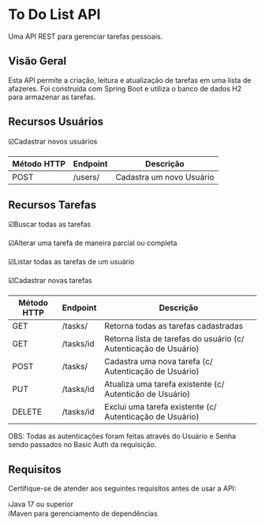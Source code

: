 # To Do List API

Uma API REST para gerenciar tarefas pessoais.

## Visão Geral

Esta API permite a criação, leitura e atualização de tarefas em uma lista de afazeres. Foi construída com Spring Boot e utiliza o banco de dados H2 para armazenar as tarefas.


## Recursos Usuários
:ballot_box_with_check:Cadastrar novos usuários


| Método HTTP | Endpoint       | Descrição                                 |
|-------------|----------------|-------------------------------------------|
|POST         | /users/        | Cadastra um novo Usuário                  |




## Recursos Tarefas
:ballot_box_with_check:Buscar todas as tarefas 

:ballot_box_with_check:Alterar uma tarefa de maneira parcial ou completa 

:ballot_box_with_check:Listar todas as tarefas de um usuário 

:ballot_box_with_check:Cadastrar novas tarefas

| Método HTTP | Endpoint       | Descrição                                 |
|-------------|----------------|-----------------------------------------|
| GET         | /tasks/        | Retorna todas as tarefas cadastradas    |
| GET         | /tasks/id      | Retorna lista de tarefas do usuário (c/ Autenticação de Usuário)  |
| POST        | /tasks/        | Cadastra uma nova tarefa (c/ Autenticação de Usuário)               |
| PUT         | /tasks/id      | Atualiza uma tarefa existente (c/ Autenticão de Usuário)   |
| DELETE      | /tasks/id      | Exclui uma tarefa existente  (c/ Autenticação de Usuário)    |


OBS: Todas as autenticações foram feitas através do Usuário e Senha sendo passados no Basic Auth da requisição. 


## Requisitos

Certifique-se de atender aos seguintes requisitos antes de usar a API:

:information_source:Java 17 ou superior  
:information_source:Maven para gerenciamento de dependências


